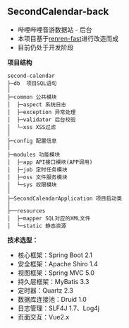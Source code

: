 ## SecondCalendar-back
- 哔哩哔哩音游数据站 - 后台
- 本项目基于[renren-fast](https://gitee.com/renrenio/renren-fast)进行改造而成
- 目前仍处于开发阶段

**项目结构** 
```
second-calendar
├─db  项目SQL语句
│
├─common 公共模块
│  ├─aspect 系统日志
│  ├─exception 异常处理
│  ├─validator 后台校验
│  └─xss XSS过滤
│ 
├─config 配置信息
│ 
├─modules 功能模块
│  ├─app API接口模块(APP调用)
│  ├─job 定时任务模块
│  ├─oss 文件服务模块
│  └─sys 权限模块
│ 
├─SecondCalendarApplication 项目启动类
│  
├──resources 
│  ├─mapper SQL对应的XML文件
│  └─static 静态资源

```


**技术选型：** 
- 核心框架：Spring Boot 2.1
- 安全框架：Apache Shiro 1.4
- 视图框架：Spring MVC 5.0
- 持久层框架：MyBatis 3.3
- 定时器：Quartz 2.3
- 数据库连接池：Druid 1.0
- 日志管理：SLF4J 1.7、Log4j
- 页面交互：Vue2.x